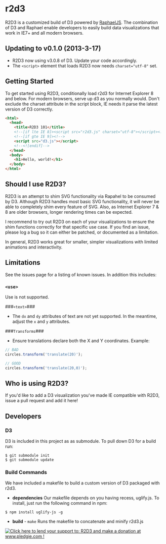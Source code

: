 r2d3
==========

R2D3 is a customized build of D3 powered by [RaphaelJS](http://raphaeljs.com/).  The combination of D3 and Raphael enable developers to easily
build data visualizations that work in IE7+ and all modern browsers.


Updating to v0.1.0 (2013-3-17)
------------------------------

* R2D3 now using v3.0.8 of D3. Update your code accordingly.
* The ```<script>``` element that loads R2D3 now needs ```charset="utf-8"``` set.


Getting Started
---------------

To get started using R2D3,  conditionally load r2d3 for Internet Explorer 8 and below. For modern browsers,
serve up d3 as you normally would.  Don't exclude the charset attribute in the script block, IE needs it parse
the latest version of D3 correctly.

```html
<html>
  <head>
    <title>R2D3 101</title>
    <!--[if lte IE 8]><script src="r2d3.js" charset="utf-8"></script><![endif]-->
    <!--[if gte IE 9]><!-->
    <script src="d3.js"></script>
    <!--<![endif]-->
  </head>
  <body>
    <h1>Hello, world!</h1>
  </body>
</html>
```

Should I use R2D3?
------------------

R2D3 is an attempt to shim SVG functionality via Rapahel to be consumed by D3. Although R2D3 handles most basic SVG functionality, it will 
never be able to completely shim every feature of SVG.  Also, as Internet Explorer 7 & 8 are older browsers, longer rendering times can be expected.

I recommend to try out R2D3 on each of your visualizations to ensure the shim functions correctly for that specific use case.
If you find an issue, please log a bug so it can either be patched, or documented as a limitation.

In general, R2D3 works great for smaller, simpler visualizations with limited animations and interactivity.

Limitations
-----------

See the issues page for a listing of known issues. In addition this
includes:

### ```<use>``` ###
Use is not supported.
  
###````<text>````###
* The ```dx``` and ```dy```  attributes of text are not yet supported. In the meantime, adjust the ```x``` and ```y``` attributes.

###```Transforms```###
* Ensure translations declare both the X and Y coordinates. Example:


```javascript
// BAD
circles.transform('translate(20)');

// GOOD
circles.transform('translate(20,0)');
```

Who is using R2D3?
------------------

If you'd like to add a D3 visualization you've made IE compatible with R2D3, issue a pull request and add it here!


Developers
----------
### D3 ###
D3 is included in this project as as submodule. To pull down D3 for a build run:

```
$ git submodule init
$ git submodule update
```

### Build Commands ###
We have included a makefile to build a custom version of D3 packaged with r2d3. 

+ **dependencies**
Our makefile depends on you having recess, uglify.js. To install, just run the following command in npm:

```
$ npm install uglify-js -g
```

+ **build** - `make`
Runs the  makefile to concatenate and minify r2d3.js



<a href='http://www.pledgie.com/campaigns/18826'><img alt='Click here to lend your support to: R2D3 and make a donation at www.pledgie.com !' src='http://www.pledgie.com/campaigns/18826.png?skin_name=chrome' border='0' /></a>
